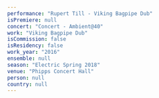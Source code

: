 ```yaml
---
performance: "Rupert Till - Viking Bagpipe Dub"
isPremiere: null
concert: "Concert - Ambient@40"
work: "Viking Bagpipe Dub"
isCommission: false
isResidency: false
work_year: "2016"
ensemble: null
season: "Electric Spring 2018"
venue: "Phipps Concert Hall"
person: null
country: null
---
```


